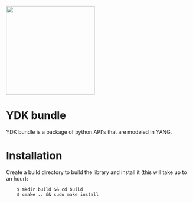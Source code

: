 <a href="https://github.com/CiscoDevNet/ydk-gen"><img src="https://cloud.githubusercontent.com/assets/17089095/14834057/2e1fe270-0bb7-11e6-9e94-73dd7d71e87d.png" height="240" width="240" ></a>

# YDK bundle

YDK bundle is a package of python API's that are modeled in YANG.

# Installation

Create a build directory to build the library and install it (this will take up to an hour):
```
    $ mkdir build && cd build
    $ cmake .. && sudo make install
```

